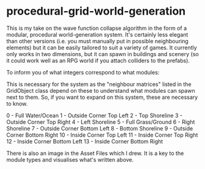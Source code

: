 # procedural-grid-world-generation
 
This is my take on the wave function collapse algorithm in the form of a modular, procedural world-generation system. 
It's certainly less elegant than other versions (i.e. you must manually put in possible neighbouring elements) but it can be easily tailored to suit a variety of games.
It currently only works in two dimensions, but it can spawn in buildings and scenery (so it could work well as an RPG world if you attach colliders to the prefabs).





 To inform you of what integers correspond to what modules:

 This is necessary for the system as the "neighbour matrices" listed in the GridObject class depend on these to understand what modules can spawn next to them. So, if you want to expand on this system, these are necessary to know.

 0 - Full Water/Ocean 
 1 - Outside Corner Top Left
 2 - Top Shoreline
 3 - Outside Corner Top Right
 4 - Left Shoreline
 5 - Full Grass/Ground
 6 - Right Shoreline
 7 - Outside Corner Bottom Left
 8 - Bottom Shoreline
 9 - Outside Corner Bottom Right
 10 - Inside Corner Top Left
 11 - Inside Corner Top Right
 12 - Inside Corner Bottom Left
 13 - Inside Corner Bottom Right

 There is also an image in the Asset Files which I drew. It is a key to the module types and visualises what's written above.